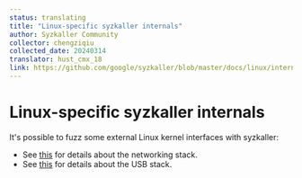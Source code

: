 ```yaml
---
status: translating
title: "Linux-specific syzkaller internals"
author: Syzkaller Community
collector: chengziqiu
collected_date: 20240314
translator: hust_cmx_18
link: https://github.com/google/syzkaller/blob/master/docs/linux/internals.md
---
```


# Linux-specific syzkaller internals

It's possible to fuzz some external Linux kernel interfaces with syzkaller:

* See [this](external_fuzzing_network.md) for details about the networking stack.
* See [this](external_fuzzing_usb.md) for details about the USB stack.
